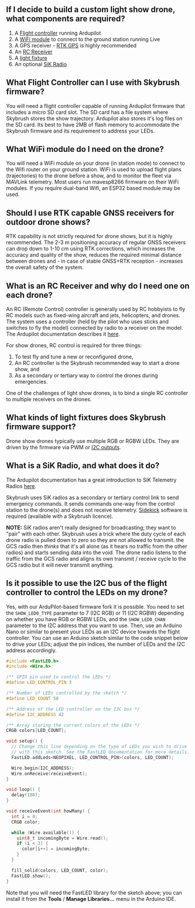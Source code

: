 
## If I decide to build a custom light show drone, what components are required?

1. A [Flight controller](#what-flight-controller-can-i-use-with-skybrush-firmware) running Ardupilot 
2. A [WiFi module](#what-wifi-module-do-i-need-on-the-drone) to connect to the ground station running Live
3. A GPS receiver - [RTK GPS](#should-i-use-rtk-capable-gnss-receivers-for-outdoor-drone-shows) is highly recommended
4. An [RC Receiver](#what-is-an-rc-receiver-and-why-do-i-need-one-on-each-drone)
5. A [light fixture](#what-kinds-of-light-fixtures-does-skybrush-firmware-support)
6. An optional [SiK Radio](#what-is-a-sik-radio-and-what-does-it-do)

## What Flight Controller can I use with Skybrush firmware?

You will need a flight controller capable of running Ardupilot firmware that includes a micro SD card slot. The SD card has a file system where Skybrush stores the show trajectory. Ardupilot also stores it's log files on the SD card. Its best to have 2MB of flash memory to accommodate the Skybrush firmware and its requirement to address your LEDs.  

## What WiFi module do I need on the drone?

You will need a WiFi module on your drone (in station mode) to connect to the Wifi router on your ground station. WiFi is used to upload flight plans (trajectories) to the drone before a show, and to monitor the fleet via MAVLink telemetry. Most users run mavesp8266 firmware on their WiFi modules. If you require dual-band Wifi, an ESP32 based module may be used.

## Should I use RTK capable GNSS receivers for outdoor drone shows?

RTK capability is not strictly required for drone shows, but it is highly recommended. The 2-3 m positioning accuracy of regular GNSS receivers can drop down to 1-10 cm using RTK corrections, which increases the accuracy and quality of the show, reduces the required minimal distance between drones and - in case of stable GNSS+RTK reception - increases the overall safety of the system.

## What is an RC Receiver and why do I need one on each drone?

An RC (Remote Control) controller is generally used by RC hobbyists to fly RC models such as fixed-wing aircraft and jets, helicopters, and drones. The system uses a controller (held by the pilot who uses sticks and switches to fly the model) connected by radio to a receiver on the model. The Ardupilot documentation describes it [here](https://ardupilot.org/copter/docs/common-rc-systems.html).

For show drones, RC control is required for three things:

1. To test fly and tune a new or reconfigured drone,
2. An RC controller is the Skybrush recommended way to start a drone show, and
3. As a secondary or tertiary way to control the drones during emergencies.

One of the challenges of light show drones, is to bind a single RC controller to multiple receivers on the drones.

## What kinds of light fixtures does Skybrush firmware support?

Drone show drones typically use multiple RGB or RGBW LEDs. They are driven by the firmware via PWM or [I2C outputs](#is-it-possible-to-use-the-i2c-bus-of-the-flight-controller-to-control-the-leds-on-my-drone).

## What is a SiK Radio, and what does it do?

The Ardupilot documentation has a great introduction to SiK Telemetry Radios [here](https://ardupilot.org/copter/docs/common-sik-telemetry-radio.html#:~:text=Overview,patch%20antenna%20on%20the%20ground). 

Skybrush uses SiK radios as a secondary or tertiary control link to send emergency commands. It sends commands one-way from the control station to the drone(s) and does not receive telemetry.  [Sidekick](https://skybrush.io/modules/sidekick/) software is required (available with a Skybrush licence).

**NOTE:**
SiK radios aren't really designed for broadcasting; they want to "pair" with each other. Skybrush uses a trick where the duty cycle of each drone radio is pulled down to zero so they are not allowed to transmit. the GCS radio then _thinks_ that it's all alone (as it hears no traffic from the other radios) and starts sending data into the void. The drone radio listens to the traffic from the GCS radio and aligns its own transmit / receive cycle to the GCS radio but it will never transmit anything.

## Is it possible to use the I2C bus of the flight controller to control the LEDs on my drone?

Yes, with our ArduPilot-based firmware fork it is possible. You need to set the `SHOW_LED0_TYPE` parameter to 7 (I2C RGB) or 11 (I2C RGBW) depending on whether you have RGB or RGBW LEDs, and the `SHOW_LED0_CHAN` parameter to the I2C address that you want to use. Then, use an Arduino Nano or similar to present your LEDs as an I2C device towards the flight controller. You can use an Arduino sketch similar to the code snippet below to drive your LEDs; adjust the pin indices, the number of LEDs and the I2C address accordingly.

```c
#include <FastLED.h>
#include <Wire.h>

/** GPIO pin used to control the LEDs */
#define LED_CONTROL_PIN 3

/** Number of LEDs controlled by the sketch */
#define LED_COUNT 50

/** Address of the LED controller on the I2C bus */
#define I2C_ADDRESS 42

/** Array storing the current colors of the LEDs */
CRGB colors[LED_COUNT];

void setup() {
  // Change this line depending on the type of LEDs you wish to drive
  // with this sketch. See the FastLED documentation for more details.
  FastLED.addLeds<NEOPIXEL, LED_CONTROL_PIN>(colors, LED_COUNT);

  Wire.begin(I2C_ADDRESS);
  Wire.onReceive(receiveEvent);
}

void loop() {
  delay(100);
}

void receiveEvent(int howMany) {
  int i = 0;
  CRGB color;

  while (Wire.available()) {
    uint8_t incomingByte = Wire.read();
    if (i < 3) {
      color[i++] = incomingByte;
    }
  }

  fill_solid(colors, LED_COUNT, color);
  FastLED.show();
}
```

Note that you will need the FastLED library for the sketch above; you can
install it from the **Tools** / **Manage Libraries...** menu in the Arduino
IDE.

